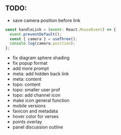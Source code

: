 ## TODO: 
- save camera position before link
```js
const handleLink = (event: React.MouseEvent) => {
  event.preventDefault();
  const { camera } = useThree();
  console.log(camera.position);
};
```
- fix diagram sphere shading
- fix popup format
- add more prompt
- meta: add hidden back link
- meta: content
- topo: content
- topo: smaller user prof
- topo: add channel icon
- make icon general function
- mobile versions
- favicon and metadata
- hover color for verses
- points overlay
- panel discussion outline